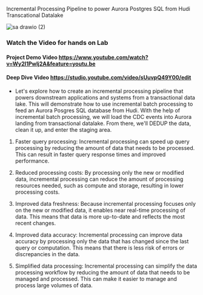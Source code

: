 
Incremental Processing Pipeline to power Aurora Postgres SQL from Hudi Transcational Datalake 

![sa drawio (2)](https://user-images.githubusercontent.com/39345855/222936650-d637dad4-b0d8-464b-a587-9cc205749769.png)

### Watch the Video for hands on Lab
#### Project Demo Video https://www.youtube.com/watch?v=Wy2I1PwIj2A&feature=youtu.be
#### Deep Dive Video https://studio.youtube.com/video/sUuvpQ49Y00/edit



* Let's explore how to create an incremental processing pipeline that powers downstream applications and systems from a transactional data lake. This will demonstrate how to use incremental batch processing to feed an Aurora Posgres SQL database from Hudi. With the help of incremental batch processing, we will load the CDC events into Aurora landing from  transactional datalake. From there, we'll DEDUP the data, clean it up, and enter the staging area.


1.	Faster query processing: Incremental processing can speed up query processing by reducing the amount of data that needs to be processed. This can result in faster query response times and improved performance.


2.	Reduced processing costs: By processing only the new or modified data, incremental processing can reduce the amount of processing resources needed, such as compute and storage, resulting in lower processing costs.


3.	Improved data freshness: Because incremental processing focuses only on the new or modified data, it enables near real-time processing of data. This means that data is more up-to-date and reflects the most recent changes.


4.	Improved data accuracy: Incremental processing can improve data accuracy by processing only the data that has changed since the last query or computation. This means that there is less risk of errors or discrepancies in the data.


5.	Simplified data processing: Incremental processing can simplify the data processing workflow by reducing the amount of data that needs to be managed and processed. This can make it easier to manage and process large volumes of data.

